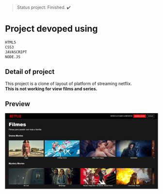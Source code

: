 > Status project: Finished. :heavy_check_mark:
# Project devoped using
```
HTML5
CSS3
JAVASCRIPT
NODE.JS
```

## Detail of project

This project is a clone of layout of platform of streaming netflix.<br>
<strong>This is not working for view films and series.</strong>

## Preview 
![](./public/img/_preview.png)
